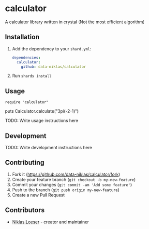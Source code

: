 # calculator

A calculator library written in crystal
(Not the most efficient algorithm)

## Installation

1. Add the dependency to your `shard.yml`:

   ```yaml
   dependencies:
     calculator:
       github: data-niklas/calculator
   ```

2. Run `shards install`

## Usage

```crystal
require "calculator"
```
puts Calculator.calculate("3pi(-2-1)")

TODO: Write usage instructions here

## Development

TODO: Write development instructions here

## Contributing

1. Fork it (<https://github.com/data-niklas/calculator/fork>)
2. Create your feature branch (`git checkout -b my-new-feature`)
3. Commit your changes (`git commit -am 'Add some feature'`)
4. Push to the branch (`git push origin my-new-feature`)
5. Create a new Pull Request

## Contributors

- [Niklas Loeser](https://github.com/data-niklas) - creator and maintainer
